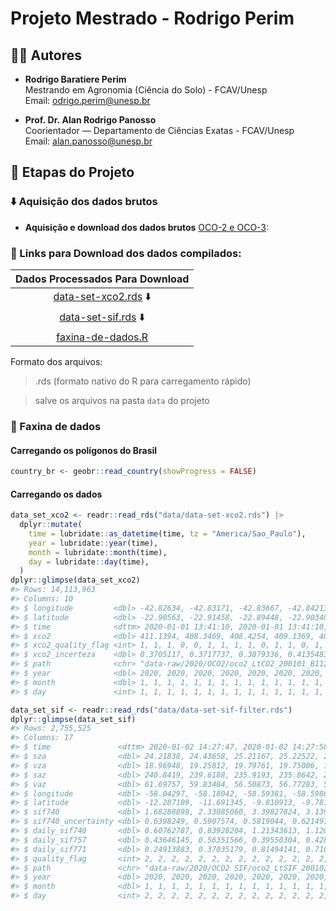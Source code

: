 
<!-- README.md is generated from README.Rmd. Please edit that file -->

# Projeto Mestrado - Rodrigo Perim

## 👨‍🔬 Autores

- **Rodrigo Baratiere Perim**  
  Mestrando em Agronomia (Ciência do Solo) - FCAV/Unesp  
  Email: [odrigo.perim@unesp.br](mailto:rodrigo.perim@unesp.br)

- **Prof. Dr. Alan Rodrigo Panosso**  
  Coorientador — Departamento de Ciências Exatas - FCAV/Unesp  
  Email: <alan.panosso@unesp.br>

## 📁 Etapas do Projeto

### ⬇️ Aquisição dos dados brutos

- **Aquisição e download dos dados brutos** [OCO-2 e
  OCO-3](https://disc.gsfc.nasa.gov):

### 🔗 Links para Download dos dados compilados:

| Dados Processados Para Download |
|:--:|
| [data-set-xco2.rds](https://drive.google.com/file/d/1E6oYKw7WyBRcgLaiFlPP1-ZTXTG4QO-2/view?usp=sharing) ⬇️ |
| [data-set-sif.rds](https://drive.google.com/file/d/1Tvy4T2O3YwY9sQwvHnDD3sZWkoqvwZbw/view?usp=sharing) ⬇️ |
| [faxina-de-dados.R](https://raw.githubusercontent.com/arpanosso/projeto-mestrado-perim/refs/heads/master/data-raw/faxina-de-dados.R) |

Formato dos arquivos:

> .rds (formato nativo do R para carregamento rápido)

> salve os arquivos na pasta `data` do projeto

### 🧹 Faxina de dados

#### Carregando os polígonos do Brasil

``` r
country_br <- geobr::read_country(showProgress = FALSE)
```

#### Carregando os dados

``` r
data_set_xco2 <- readr::read_rds("data/data-set-xco2.rds") |> 
  dplyr::mutate(
    time = lubridate::as_datetime(time, tz = "America/Sao_Paulo"),
    year = lubridate::year(time),
    month = lubridate::month(time),
    day = lubridate::day(time),
  )
dplyr::glimpse(data_set_xco2)
#> Rows: 14,113,963
#> Columns: 10
#> $ longitude         <dbl> -42.82634, -42.83171, -42.83667, -42.84213, -42.8476…
#> $ latitude          <dbl> -22.90563, -22.91458, -22.89448, -22.90340, -22.9122…
#> $ time              <dttm> 2020-01-01 13:41:10, 2020-01-01 13:41:10, 2020-01-0…
#> $ xco2              <dbl> 411.1394, 408.3469, 408.4254, 409.1369, 409.6229, 40…
#> $ xco2_quality_flag <int> 1, 1, 1, 0, 0, 1, 1, 1, 1, 0, 1, 1, 0, 1, 1, 0, 1, 0…
#> $ xco2_incerteza    <dbl> 0.3705117, 0.3717737, 0.3879336, 0.4135483, 0.360514…
#> $ path              <chr> "data-raw/2020/OCO2/oco2_LtCO2_200101_B11210Ar_24091…
#> $ year              <dbl> 2020, 2020, 2020, 2020, 2020, 2020, 2020, 2020, 2020…
#> $ month             <dbl> 1, 1, 1, 1, 1, 1, 1, 1, 1, 1, 1, 1, 1, 1, 1, 1, 1, 1…
#> $ day               <int> 1, 1, 1, 1, 1, 1, 1, 1, 1, 1, 1, 1, 1, 1, 1, 1, 1, 1…
```

``` r
data_set_sif <- readr::read_rds("data/data-set-sif-filter.rds")
dplyr::glimpse(data_set_sif)
#> Rows: 2,755,525
#> Columns: 17
#> $ time               <dttm> 2020-01-02 14:27:47, 2020-01-02 14:27:58, 2020-01-…
#> $ sza                <dbl> 24.21838, 24.43658, 25.21167, 25.22522, 25.20837, 2…
#> $ vza                <dbl> 18.96948, 19.25812, 19.79761, 19.75006, 19.91901, 1…
#> $ saz                <dbl> 240.8419, 239.6188, 235.9193, 235.8642, 235.9224, 2…
#> $ vaz                <dbl> 61.69757, 59.83484, 56.50873, 56.77283, 55.88147, 5…
#> $ longitude          <dbl> -58.04297, -58.18042, -58.59381, -58.59863, -58.597…
#> $ latitude           <dbl> -12.287109, -11.691345, -9.810913, -9.781616, -9.81…
#> $ sif740             <dbl> 1.68288898, 2.33085060, 3.39827824, 3.13973331, 1.7…
#> $ sif740_uncertainty <dbl> 0.6398249, 0.5907574, 0.5819044, 0.6214972, 0.57474…
#> $ daily_sif740       <dbl> 0.60762787, 0.83928204, 1.21343613, 1.12081718, 0.6…
#> $ daily_sif757       <dbl> 0.43646145, 0.56351566, 0.39550304, 0.42863560, 0.3…
#> $ daily_sif771       <dbl> 0.24913883, 0.37035179, 0.81494141, 0.71052551, 0.3…
#> $ quality_flag       <int> 2, 2, 2, 2, 2, 2, 2, 2, 2, 2, 2, 2, 2, 2, 2, 2, 2, …
#> $ path               <chr> "data-raw/2020/OCO2 SIF/oco2_LtSIF_200102_B11012Ar_…
#> $ year               <dbl> 2020, 2020, 2020, 2020, 2020, 2020, 2020, 2020, 202…
#> $ month              <dbl> 1, 1, 1, 1, 1, 1, 1, 1, 1, 1, 1, 1, 1, 1, 1, 1, 1, …
#> $ day                <int> 2, 2, 2, 2, 2, 2, 2, 2, 2, 2, 2, 2, 2, 2, 2, 2, 2, …
```
